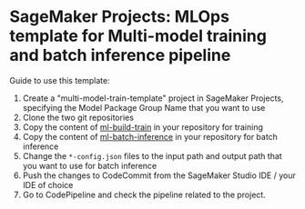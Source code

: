 # SageMaker Projects: MLOps template for Multi-model training and batch inference pipeline

Guide to use this template:

1. Create a "multi-model-train-template" project in SageMaker Projects, specifying the Model Package Group Name that you want to use
2. Clone the two git repositories
3. Copy the content of [ml-build-train](./ml-build-train/) in your repository for training
4. Copy the content of [ml-batch-inference](./ml-batch-inference/) in your repository for batch inference
5. Change the `*-config.json` files to the input path and output path that you want to use for batch inference
6. Push the changes to CodeCommit from the SageMaker Studio IDE / your IDE of choice
7. Go to CodePipeline and check the pipeline related to the project.